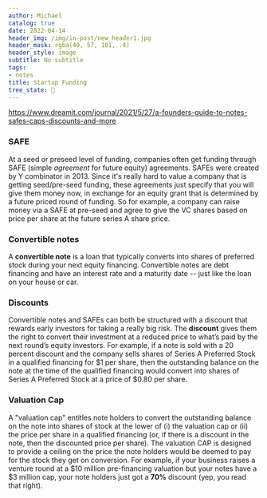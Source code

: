 ```yaml
---
author: Michael
catalog: true
date: 2022-04-14
header_img: /img/in-post/new_header1.jpg
header_mask: rgba(40, 57, 101, .4)
header_style: image
subtitle: No subtitle
tags:
- notes
title: Startup Funding
tree_state: 🌱
---
```


https://www.dreamit.com/journal/2021/5/27/a-founders-guide-to-notes-safes-caps-discounts-and-more

### SAFE
At a seed or preseed level of funding, companies often get funding through SAFE (simple _agreement_ for future equity) agreements. SAFEs were created by Y combinator in 2013. Since it's really hard to value a company that is getting seed/pre-seed funding, these agreements just specify that you will give them money now, in exchange for an equity grant that is determined by a future priced round of funding. So for example, a company can raise money via a SAFE at pre-seed and agree to give the VC shares based on price per share at the future series A share price.

### Convertible notes
A **convertible note** is a loan that typically converts into shares of preferred stock during your next equity financing. Convertible notes are debt financing and have an interest rate and a maturity date -- just like the loan on your house or car.

### Discounts
Convertible notes and SAFEs can both be structured with a discount that rewards early investors for taking a really big risk. The **discount** gives them the right to convert their investment at a reduced price to what’s paid by the next round’s equity investors. For example, if a note is sold with a 20 percent discount and the company sells shares of Series A Preferred Stock in a qualified financing for $1 per share, then the outstanding balance on the note at the time of the qualified financing would convert into shares of Series A Preferred Stock at a price of $0.80 per share.

### Valuation Cap
A "valuation cap" entitles note holders to convert the outstanding balance on the note into shares of stock at the lower of (i) the valuation cap or (ii) the price per share in a qualified financing (or, if there is a discount in the note, then the discounted price per share). The valuation CAP is designed to provide a ceiling on the price the note holders would be deemed to pay for the stock they get on conversion. For example, if your business raises a venture round at a $10 million pre-financing valuation but your notes have a $3 million cap, your note holders just got a **70%** discount (yep, you read that right).